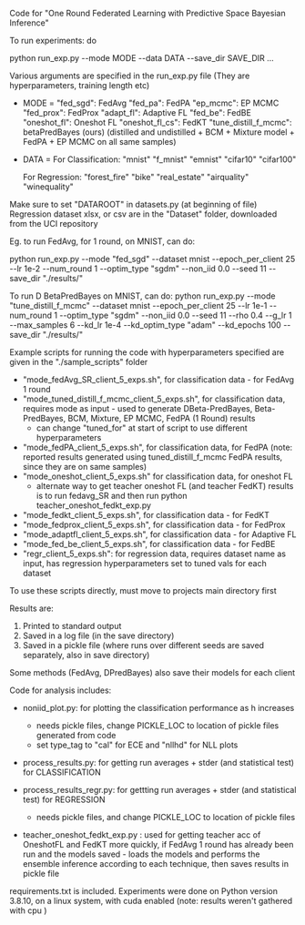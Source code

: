 Code for "One Round Federated Learning with Predictive Space Bayesian Inference"

To run experiments: do

python run_exp.py --mode MODE --data DATA --save_dir SAVE_DIR ...

Various arguments are specified in the run_exp.py file (They are hyperparameters, training length etc)
- MODE = 
    "fed_sgd": FedAvg
    "fed_pa": FedPA 
    "ep_mcmc": EP MCMC
    "fed_prox": FedProx
    "adapt_fl": Adaptive FL
    "fed_be": FedBE 
    "oneshot_fl": Oneshot FL 
    "oneshot_fl_cs": FedKT 
    "tune_distill_f_mcmc": betaPredBayes (ours) (distilled and undistilled + BCM + Mixture model + FedPA + EP MCMC on all same samples)
    

- DATA =
    For Classification: 
    "mnist" 
    "f_mnist"
    "emnist"
    "cifar10"
    "cifar100" 

    For Regression:
    "forest_fire"
    "bike"
    "real_estate"
    "airquality"
    "winequality"

Make sure to set "DATAROOT" in  datasets.py (at beginning of file)
Regression dataset xlsx, or csv are in the "Dataset" folder, downloaded from the UCI repository

Eg. to run FedAvg, for 1 round, on MNIST, can do:

python run_exp.py --mode "fed_sgd" --dataset mnist --epoch_per_client 25 --lr 1e-2 --num_round 1 --optim_type "sgdm" --non_iid 0.0 --seed 11 --save_dir "./results/"

To run D BetaPredBayes on MNIST, can do:
python run_exp.py --mode "tune_distill_f_mcmc" --dataset mnist --epoch_per_client 25 --lr 1e-1 --num_round 1 --optim_type "sgdm" --non_iid 0.0 --seed 11 --rho 0.4 --g_lr 1 --max_samples 6 --kd_lr 1e-4 --kd_optim_type "adam" --kd_epochs 100 --save_dir "./results/"


Example scripts for running the code with hyperparameters specified are given in the "./sample_scripts" folder 
- "mode_fedAvg_SR_client_5_exps.sh", for classification data - for FedAvg 1 round
- "mode_tuned_distill_f_mcmc_client_5_exps.sh", for classification data, requires mode as input - used to generate DBeta-PredBayes, Beta-PredBayes, BCM, Mixture, EP MCMC, FedPA (1 Round) results
    - can change "tuned_for" at start of script to use different hyperparameters
- "mode_fedPA_client_5_exps.sh", for classification data, for FedPA (note: reported results generated using tuned_distill_f_mcmc FedPA results, since they are on same samples)  
- "mode_oneshot_client_5_exps.sh" for classification data, for oneshot FL 
    - alternate way to get teacher oneshot FL (and teacher FedKT) results is to run fedavg_SR and then run python teacher_oneshot_fedkt_exp.py
- "mode_fedkt_client_5_exps.sh", for classification data - for FedKT 
- "mode_fedprox_client_5_exps.sh", for classification data - for FedProx 
- "mode_adaptfl_client_5_exps.sh", for classification data - for Adaptive FL 
- "mode_fed_be_client_5_exps.sh", for classification data - for FedBE  
- "regr_client_5_exps.sh": for regression data, requires dataset name as input, has regression hyperparameters set to tuned vals for each dataset

To use these scripts directly, must move to projects main directory first 

Results are:
1. Printed to standard output
2. Saved in a log file (in the save directory)
3. Saved in a pickle file (where runs over different seeds are saved separately, also in save directory)

Some methods (FedAvg, DPredBayes) also save their models for each client

Code for analysis includes:
- noniid_plot.py: for plotting the classification performance as h increases
    - needs pickle files, change PICKLE_LOC to location of pickle files generated from code
    - set type_tag to "cal" for ECE and "nllhd" for NLL plots
- process_results.py: for getting run averages + stder (and statistical test) for CLASSIFICATION
- process_results_regr.py: for gettting run averages + stder (and statistical test) for REGRESSION
    - needs pickle files, and change PICKLE_LOC to location of pickle files

- teacher_oneshot_fedkt_exp.py : used for getting teacher acc of OneshotFL and FedKT more quickly, if FedAvg 1 round has already been run and the models saved
                                - loads the models and performs the ensemble inference according to each technique, then saves results in pickle file

requirements.txt is included. Experiments were done on Python version 3.8.10, on a linux system, with cuda enabled (note: results weren't gathered with cpu ) 